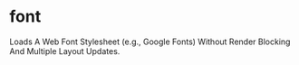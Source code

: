 # font
Loads A Web Font Stylesheet (e.g., Google Fonts) Without Render Blocking And Multiple Layout Updates.
